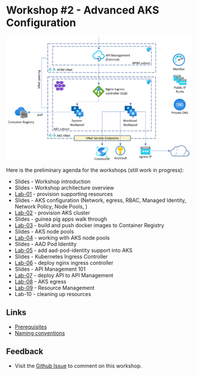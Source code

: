 # Workshop #2 - Advanced AKS Configuration

![logo](images/logo.png)

Here is the preliminary agenda for the workshops (still work in progress):
 
 * Slides - Workshop introduction
 * Slides - Workshop architecture overview
 * [Lab-01](labs/lab-01/readme.md) - provision supporting resources
 * Slides - AKS configuration (Network, egress, RBAC, Managed Identity, Network Policy, Node Pools, )  
 * [Lab-02](labs/lab-02/readme.md) - provision AKS cluster
 * Slides - guinea pig apps walk through
 * [Lab-03](labs/lab-03/readme.md) - build and push docker images to Container Registry
 * Slides - AKS node pools
 * [Lab-04](labs/lab-04/readme.md) - working with AKS node pools
 * Slides - AAD Pod Identity
 * [Lab-05](labs/lab-05/readme.md) - add aad-pod-identity support into AKS
 * Slides - Kubernetes Ingress Controller
 * [Lab-06](labs/lab-06/readme.md) - deploy nginx ingress controller
 * Slides - API Management 101 
 * [Lab-07](labs/lab-07/readme.md) - deploy API to API Management
 * [Lab-08](labs/lab-08/readme.md) - AKS egress
 * [Lab-09](labs/lab-09/readme.md) - Resource Management
 * Lab-10 - cleaning up resources
 
## Links

* [Prerequisites](prerequisites.md)
* [Naming conventions](naming-conventions.md)

## Feedback

* Visit the [Github Issue](https://github.com/evgenyb/aks-workshops/issues/11) to comment on this workshop. 